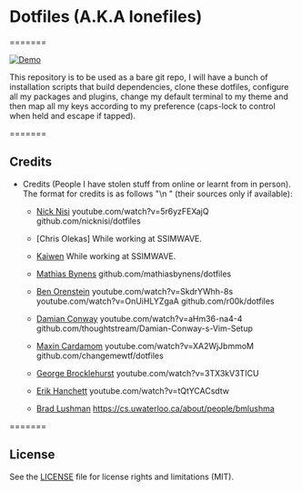 # Dotfiles (A.K.A lonefiles)

=======

[![Demo](https://github.com/shahzadlone/lonefiles/blob/master/media/demo.gif)](https://www.youtube.com/watch?v=kpsW9i991Fw)

This repository is to be used as a bare git repo, I will have a bunch of installation
 scripts that build dependencies, clone these dotfiles, configure all my packages and
 plugins, change my default terminal to my theme and then map all my keys according
 to my preference (caps-lock to control when held and escape if tapped).

=======

## Credits

  - Credits (People I have stolen stuff from online or learnt from in person). The format for credits is as follows "<NAME>\n <SOURCES>" (their sources only if available):

    * [Nick Nisi](github.com/nicknisi)
        youtube.com/watch?v=5r6yzFEXajQ
        github.com/nicknisi/dotfiles

    * [Chris Olekas]
        While working at SSIMWAVE.

    * [Kaiwen](github.com/nicknisi)
        While working at SSIMWAVE.

    * [Mathias Bynens](github.com/mathiasbynens)
        github.com/mathiasbynens/dotfiles

    * [Ben Orenstein](github.com/r00k)
        youtube.com/watch?v=SkdrYWhh-8s
        youtube.com/watch?v=OnUiHLYZgaA
        github.com/r00k/dotfiles

    * [Damian Conway](github.com/thoughtstream)
        youtube.com/watch?v=aHm36-na4-4
        github.com/thoughtstream/Damian-Conway-s-Vim-Setup

    * [Maxin Cardamom](github.com/changemewtf)
        youtube.com/watch?v=XA2WjJbmmoM
        github.com/changemewtf/dotfiles

    * [George Brocklehurst](github.com/nicknisi)
        youtube.com/watch?v=3TX3kV3TICU

    * [Erik Hanchett](github.com/nicknisi)
        youtube.com/watch?v=tQtYCACsdtw

    * [Brad Lushman](github.com/nicknisi)
        https://cs.uwaterloo.ca/about/people/bmlushma

=======

## License
See the [LICENSE](LICENSE.md) file for license rights and limitations (MIT).
